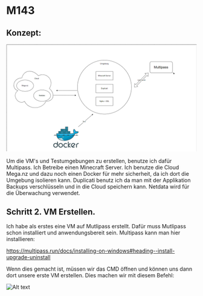 # M143
## Konzept:
![Alt text](image.png)

Um die VM's und Testumgebungen zu erstellen, benutze ich dafür Multipass. Ich Betreibe einen Minecraft Server. Ich benutze die Cloud Mega.nz und dazu noch einen Docker für mehr sicherheit, da ich dort die Umgebung isolieren kann. Duplicati benutz ich da man mit der Applikation Backups verschlüsseln und in die Cloud speichern kann. Netdata wird für die Überwachung verwendet.

## Schritt 2. VM Erstellen.

Ich habe als erstes eine VM auf Mutlipass erstellt. Dafür muss Mutlipass schon installiert und anwendungsbereit sein. Multipass kann man hier installieren:

https://multipass.run/docs/installing-on-windows#heading--install-upgrade-uninstall

Wenn dies gemacht ist, müssen wir das CMD öffnen und können uns dann dort unsere erste VM erstellen. Dies machen wir mit diesem Befehl:


![Alt text](<../Multipass erste VM.png>)